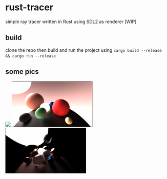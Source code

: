 # rust-tracer
simple ray tracer written in Rust using SDL2 as renderer [WIP]
## build
clone the repo then build and run the project using `cargo build --release && cargo run --release`
## some pics
<p float="left">
    <img src="imgs/balls_dark.png." width=50%/>
    <img src="imgs/diffuse.png" width=50%/>
    <img src="imgs/idk.png", width=50%>
</p>
